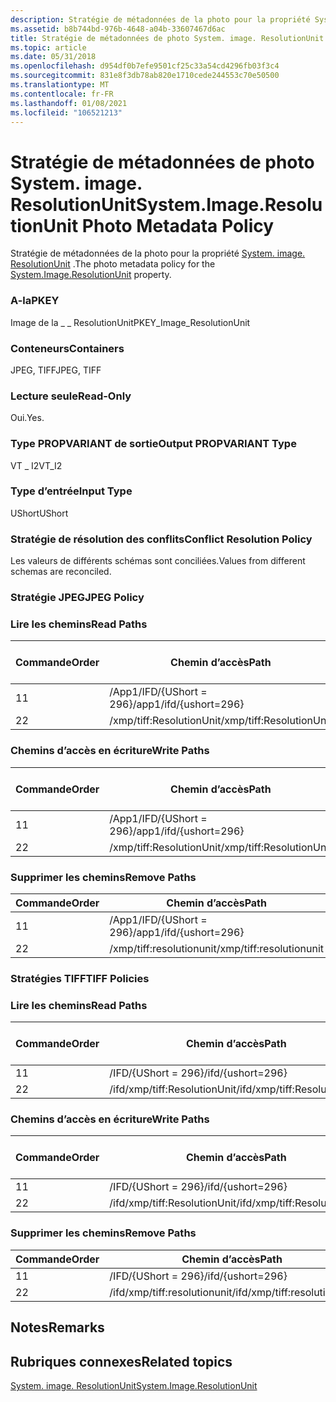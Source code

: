 ```yaml
---
description: Stratégie de métadonnées de la photo pour la propriété System. image. ResolutionUnit.
ms.assetid: b8b744bd-976b-4648-a04b-33607467d6ac
title: Stratégie de métadonnées de photo System. image. ResolutionUnit
ms.topic: article
ms.date: 05/31/2018
ms.openlocfilehash: d954df0b7efe9501cf25c33a54cd4296fb03f3c4
ms.sourcegitcommit: 831e8f3db78ab820e1710cede244553c70e50500
ms.translationtype: MT
ms.contentlocale: fr-FR
ms.lasthandoff: 01/08/2021
ms.locfileid: "106521213"
---
```

# <a name="systemimageresolutionunit-photo-metadata-policy"></a><span data-ttu-id="c0e69-103">Stratégie de métadonnées de photo System. image. ResolutionUnit</span><span class="sxs-lookup"><span data-stu-id="c0e69-103">System.Image.ResolutionUnit Photo Metadata Policy</span></span>

<span data-ttu-id="c0e69-104">Stratégie de métadonnées de la photo pour la propriété [System. image. ResolutionUnit](../properties/props-system-image-resolutionunit.md) .</span><span class="sxs-lookup"><span data-stu-id="c0e69-104">The photo metadata policy for the [System.Image.ResolutionUnit](../properties/props-system-image-resolutionunit.md) property.</span></span>

### <a name="pkey"></a><span data-ttu-id="c0e69-105">A-la</span><span class="sxs-lookup"><span data-stu-id="c0e69-105">PKEY</span></span>

<span data-ttu-id="c0e69-106">Image de la \_ \_ ResolutionUnit</span><span class="sxs-lookup"><span data-stu-id="c0e69-106">PKEY\_Image\_ResolutionUnit</span></span>

### <a name="containers"></a><span data-ttu-id="c0e69-107">Conteneurs</span><span class="sxs-lookup"><span data-stu-id="c0e69-107">Containers</span></span>

<span data-ttu-id="c0e69-108">JPEG, TIFF</span><span class="sxs-lookup"><span data-stu-id="c0e69-108">JPEG, TIFF</span></span>

### <a name="read-only"></a><span data-ttu-id="c0e69-109">Lecture seule</span><span class="sxs-lookup"><span data-stu-id="c0e69-109">Read-Only</span></span>

<span data-ttu-id="c0e69-110">Oui.</span><span class="sxs-lookup"><span data-stu-id="c0e69-110">Yes.</span></span>

### <a name="output-propvariant-type"></a><span data-ttu-id="c0e69-111">Type PROPVARIANT de sortie</span><span class="sxs-lookup"><span data-stu-id="c0e69-111">Output PROPVARIANT Type</span></span>

<span data-ttu-id="c0e69-112">VT \_ I2</span><span class="sxs-lookup"><span data-stu-id="c0e69-112">VT\_I2</span></span>

### <a name="input-type"></a><span data-ttu-id="c0e69-113">Type d’entrée</span><span class="sxs-lookup"><span data-stu-id="c0e69-113">Input Type</span></span>

<span data-ttu-id="c0e69-114">UShort</span><span class="sxs-lookup"><span data-stu-id="c0e69-114">UShort</span></span>

### <a name="conflict-resolution-policy"></a><span data-ttu-id="c0e69-115">Stratégie de résolution des conflits</span><span class="sxs-lookup"><span data-stu-id="c0e69-115">Conflict Resolution Policy</span></span>

<span data-ttu-id="c0e69-116">Les valeurs de différents schémas sont conciliées.</span><span class="sxs-lookup"><span data-stu-id="c0e69-116">Values from different schemas are reconciled.</span></span>

### <a name="jpeg-policy"></a><span data-ttu-id="c0e69-117">Stratégie JPEG</span><span class="sxs-lookup"><span data-stu-id="c0e69-117">JPEG Policy</span></span>

### <a name="read-paths"></a><span data-ttu-id="c0e69-118">Lire les chemins</span><span class="sxs-lookup"><span data-stu-id="c0e69-118">Read Paths</span></span>



| <span data-ttu-id="c0e69-119">Commande</span><span class="sxs-lookup"><span data-stu-id="c0e69-119">Order</span></span> | <span data-ttu-id="c0e69-120">Chemin d’accès</span><span class="sxs-lookup"><span data-stu-id="c0e69-120">Path</span></span>                     | <span data-ttu-id="c0e69-121">Format de disque</span><span class="sxs-lookup"><span data-stu-id="c0e69-121">Disk Format</span></span> |
|-------|--------------------------|-------------|
| <span data-ttu-id="c0e69-122">1</span><span class="sxs-lookup"><span data-stu-id="c0e69-122">1</span></span>     | <span data-ttu-id="c0e69-123">/App1/IFD/{UShort = 296}</span><span class="sxs-lookup"><span data-stu-id="c0e69-123">/app1/ifd/{ushort=296}</span></span>   | <span data-ttu-id="c0e69-124">ushort</span><span class="sxs-lookup"><span data-stu-id="c0e69-124">ushort</span></span>      |
| <span data-ttu-id="c0e69-125">2</span><span class="sxs-lookup"><span data-stu-id="c0e69-125">2</span></span>     | <span data-ttu-id="c0e69-126">/xmp/tiff:ResolutionUnit</span><span class="sxs-lookup"><span data-stu-id="c0e69-126">/xmp/tiff:ResolutionUnit</span></span> | <span data-ttu-id="c0e69-127">unicode</span><span class="sxs-lookup"><span data-stu-id="c0e69-127">unicode</span></span>     |



 

### <a name="write-paths"></a><span data-ttu-id="c0e69-128">Chemins d’accès en écriture</span><span class="sxs-lookup"><span data-stu-id="c0e69-128">Write Paths</span></span>



| <span data-ttu-id="c0e69-129">Commande</span><span class="sxs-lookup"><span data-stu-id="c0e69-129">Order</span></span> | <span data-ttu-id="c0e69-130">Chemin d’accès</span><span class="sxs-lookup"><span data-stu-id="c0e69-130">Path</span></span>                     | <span data-ttu-id="c0e69-131">Format de disque</span><span class="sxs-lookup"><span data-stu-id="c0e69-131">Disk Format</span></span> |
|-------|--------------------------|-------------|
| <span data-ttu-id="c0e69-132">1</span><span class="sxs-lookup"><span data-stu-id="c0e69-132">1</span></span>     | <span data-ttu-id="c0e69-133">/App1/IFD/{UShort = 296}</span><span class="sxs-lookup"><span data-stu-id="c0e69-133">/app1/ifd/{ushort=296}</span></span>   | <span data-ttu-id="c0e69-134">ushort</span><span class="sxs-lookup"><span data-stu-id="c0e69-134">ushort</span></span>      |
| <span data-ttu-id="c0e69-135">2</span><span class="sxs-lookup"><span data-stu-id="c0e69-135">2</span></span>     | <span data-ttu-id="c0e69-136">/xmp/tiff:ResolutionUnit</span><span class="sxs-lookup"><span data-stu-id="c0e69-136">/xmp/tiff:ResolutionUnit</span></span> | <span data-ttu-id="c0e69-137">unicode</span><span class="sxs-lookup"><span data-stu-id="c0e69-137">unicode</span></span>     |



 

### <a name="remove-paths"></a><span data-ttu-id="c0e69-138">Supprimer les chemins</span><span class="sxs-lookup"><span data-stu-id="c0e69-138">Remove Paths</span></span>



| <span data-ttu-id="c0e69-139">Commande</span><span class="sxs-lookup"><span data-stu-id="c0e69-139">Order</span></span> | <span data-ttu-id="c0e69-140">Chemin d’accès</span><span class="sxs-lookup"><span data-stu-id="c0e69-140">Path</span></span>                     |
|-------|--------------------------|
| <span data-ttu-id="c0e69-141">1</span><span class="sxs-lookup"><span data-stu-id="c0e69-141">1</span></span>     | <span data-ttu-id="c0e69-142">/App1/IFD/{UShort = 296}</span><span class="sxs-lookup"><span data-stu-id="c0e69-142">/app1/ifd/{ushort=296}</span></span>   |
| <span data-ttu-id="c0e69-143">2</span><span class="sxs-lookup"><span data-stu-id="c0e69-143">2</span></span>     | <span data-ttu-id="c0e69-144">/xmp/tiff:resolutionunit</span><span class="sxs-lookup"><span data-stu-id="c0e69-144">/xmp/tiff:resolutionunit</span></span> |



 

### <a name="tiff-policies"></a><span data-ttu-id="c0e69-145">Stratégies TIFF</span><span class="sxs-lookup"><span data-stu-id="c0e69-145">TIFF Policies</span></span>

### <a name="read-paths"></a><span data-ttu-id="c0e69-146">Lire les chemins</span><span class="sxs-lookup"><span data-stu-id="c0e69-146">Read Paths</span></span>



| <span data-ttu-id="c0e69-147">Commande</span><span class="sxs-lookup"><span data-stu-id="c0e69-147">Order</span></span> | <span data-ttu-id="c0e69-148">Chemin d’accès</span><span class="sxs-lookup"><span data-stu-id="c0e69-148">Path</span></span>                         | <span data-ttu-id="c0e69-149">Format de disque</span><span class="sxs-lookup"><span data-stu-id="c0e69-149">Disk Format</span></span> |
|-------|------------------------------|-------------|
| <span data-ttu-id="c0e69-150">1</span><span class="sxs-lookup"><span data-stu-id="c0e69-150">1</span></span>     | <span data-ttu-id="c0e69-151">/IFD/{UShort = 296}</span><span class="sxs-lookup"><span data-stu-id="c0e69-151">/ifd/{ushort=296}</span></span>            | <span data-ttu-id="c0e69-152">ushort</span><span class="sxs-lookup"><span data-stu-id="c0e69-152">ushort</span></span>      |
| <span data-ttu-id="c0e69-153">2</span><span class="sxs-lookup"><span data-stu-id="c0e69-153">2</span></span>     | <span data-ttu-id="c0e69-154">/ifd/xmp/tiff:ResolutionUnit</span><span class="sxs-lookup"><span data-stu-id="c0e69-154">/ifd/xmp/tiff:ResolutionUnit</span></span> | <span data-ttu-id="c0e69-155">unicode</span><span class="sxs-lookup"><span data-stu-id="c0e69-155">unicode</span></span>     |



 

### <a name="write-paths"></a><span data-ttu-id="c0e69-156">Chemins d’accès en écriture</span><span class="sxs-lookup"><span data-stu-id="c0e69-156">Write Paths</span></span>



| <span data-ttu-id="c0e69-157">Commande</span><span class="sxs-lookup"><span data-stu-id="c0e69-157">Order</span></span> | <span data-ttu-id="c0e69-158">Chemin d’accès</span><span class="sxs-lookup"><span data-stu-id="c0e69-158">Path</span></span>                         | <span data-ttu-id="c0e69-159">Format de disque</span><span class="sxs-lookup"><span data-stu-id="c0e69-159">Disk Format</span></span> |
|-------|------------------------------|-------------|
| <span data-ttu-id="c0e69-160">1</span><span class="sxs-lookup"><span data-stu-id="c0e69-160">1</span></span>     | <span data-ttu-id="c0e69-161">/IFD/{UShort = 296}</span><span class="sxs-lookup"><span data-stu-id="c0e69-161">/ifd/{ushort=296}</span></span>            | <span data-ttu-id="c0e69-162">ushort</span><span class="sxs-lookup"><span data-stu-id="c0e69-162">ushort</span></span>      |
| <span data-ttu-id="c0e69-163">2</span><span class="sxs-lookup"><span data-stu-id="c0e69-163">2</span></span>     | <span data-ttu-id="c0e69-164">/ifd/xmp/tiff:ResolutionUnit</span><span class="sxs-lookup"><span data-stu-id="c0e69-164">/ifd/xmp/tiff:ResolutionUnit</span></span> | <span data-ttu-id="c0e69-165">unicode</span><span class="sxs-lookup"><span data-stu-id="c0e69-165">unicode</span></span>     |



 

### <a name="remove-paths"></a><span data-ttu-id="c0e69-166">Supprimer les chemins</span><span class="sxs-lookup"><span data-stu-id="c0e69-166">Remove Paths</span></span>



| <span data-ttu-id="c0e69-167">Commande</span><span class="sxs-lookup"><span data-stu-id="c0e69-167">Order</span></span> | <span data-ttu-id="c0e69-168">Chemin d’accès</span><span class="sxs-lookup"><span data-stu-id="c0e69-168">Path</span></span>                         |
|-------|------------------------------|
| <span data-ttu-id="c0e69-169">1</span><span class="sxs-lookup"><span data-stu-id="c0e69-169">1</span></span>     | <span data-ttu-id="c0e69-170">/IFD/{UShort = 296}</span><span class="sxs-lookup"><span data-stu-id="c0e69-170">/ifd/{ushort=296}</span></span>            |
| <span data-ttu-id="c0e69-171">2</span><span class="sxs-lookup"><span data-stu-id="c0e69-171">2</span></span>     | <span data-ttu-id="c0e69-172">/ifd/xmp/tiff:resolutionunit</span><span class="sxs-lookup"><span data-stu-id="c0e69-172">/ifd/xmp/tiff:resolutionunit</span></span> |



 

## <a name="remarks"></a><span data-ttu-id="c0e69-173">Notes</span><span class="sxs-lookup"><span data-stu-id="c0e69-173">Remarks</span></span>

## <a name="related-topics"></a><span data-ttu-id="c0e69-174">Rubriques connexes</span><span class="sxs-lookup"><span data-stu-id="c0e69-174">Related topics</span></span>

<dl> <dt>

[<span data-ttu-id="c0e69-175">System. image. ResolutionUnit</span><span class="sxs-lookup"><span data-stu-id="c0e69-175">System.Image.ResolutionUnit</span></span>](../properties/props-system-image-resolutionunit.md)
</dt> </dl>

 

 
